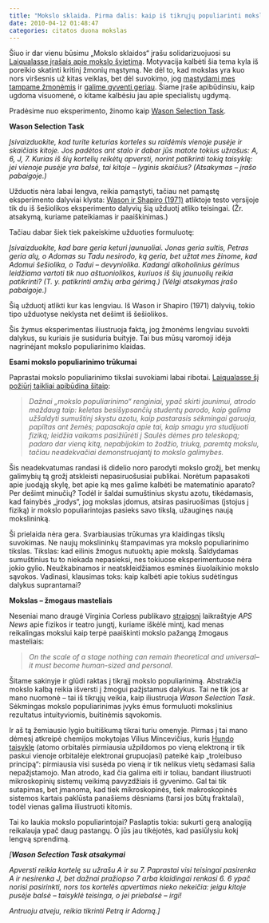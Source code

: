 ```yaml
---
title: "Mokslo sklaida. Pirma dalis: kaip iš tikrųjų populiarinti mokslą"
date: 2010-04-12 01:48:47
categories: citatos duona mokslas
---
```


Šiuo ir dar vienu būsimu „Mokslo sklaidos“ įrašu solidarizuojuosi su [Laiqualasse įrašais apie mokslo švietimą](http://konstanta-42.livejournal.com/34850.html). Motyvacija kalbėti šia tema kyla iš poreikio skatinti kritinį žmonių mąstymą. Ne dėl to, kad mokslas yra kuo nors viršesnis už kitas veiklas, bet dėl suvokimo, jog [mąstydami mes tampame žmonėmis](https://duona.wordpress.com/2010/04/09/kodel-buti-mokslininku/) ir [galime gyventi geriau](http://jonaskubilius.mp/blog/vietimo-prasm). Šiame įraše apibūdinsiu, kaip ugdoma visuomenė, o kitame kalbėsiu jau apie specialistų ugdymą.

Pradėsime nuo eksperimento, žinomo kaip [Wason Selection Task](http://en.wikipedia.org/wiki/Wason_selection_task).

**Wason Selection Task**

*Įsivaizduokite, kad turite keturias korteles su raidėmis vienoje pusėje ir skaičiais kitoje. Jos padėtos ant stalo ir dabar jūs matote tokius užrašus: A, 6, J, 7. Kurias iš šių kortelių reikėtų apversti, norint patikrinti tokią taisyklę: jei vienoje pusėje yra balsė, tai kitoje – lyginis skaičius? (Atsakymas – įrašo pabaigoje.)*

Užduotis nėra labai lengva, reikia pamąstyti, tačiau net pamąstę eksperimento dalyviai klysta: [Wason ir Shapiro (1971)](http://dx.doi.org/10.1080/00335557143000068) atliktoje testo versijoje tik du iš šešiolikos eksperimento dalyvių šią užduotį atliko teisingai. (Žr. atsakymą, kuriame pateikiamas ir paaiškinimas.)

Tačiau dabar šiek tiek pakeiskime užduoties formuluotę:

*Įsivaizduokite, kad bare geria keturi jaunuoliai. Jonas geria sultis, Petras geria alų, o Adomas su Tadu nesirodo, ką geria, bet užtat mes žinome, kad Adomui šešiolika, o Tadui – devyniolika. Kadangi alkoholinius gėrimus leidžiama vartoti tik nuo aštuoniolikos, kuriuos iš šių jaunuolių reikia patikrinti? (T. y. patikrinti amžių arba gėrimą.) (Vėlgi atsakymas įrašo pabaigoje.)*

Šią užduotį atlikti kur kas lengviau. Iš Wason ir Shapiro (1971) dalyvių, tokio tipo užduotyse neklysta net dešimt iš šešiolikos.

Šis žymus eksperimentas iliustruoja faktą, jog žmonėms lengviau suvokti dalykus, su kuriais jie susiduria buityje. Tai bus mūsų varomoji idėja nagrinėjant mokslo populiarinimo klaidas.

**Esami mokslo populiarinimo trūkumai**

Paprastai mokslo populiarinimo tikslai suvokiami labai ribotai. [Laiqualasse šį požiūrį taikliai apibūdina šitaip](http://konstanta-42.livejournal.com/33413.html):

> *Dažnai „mokslo populiarinimo“ renginiai, ypač skirti jaunimui, atrodo maždaug taip: keletas besišypsančių studentų parodo, kaip galima užšaldyti sumuštinį skystu azotu, kaip pastarasis sėkmingai garuoja, papiltas ant žemės; papasakoja apie tai, kaip smagu yra studijuoti fiziką; leidžia vaikams pasižiūrėti į Saulės dėmes pro teleskopą; padaro dar vieną kitą, nepabijokim to žodžio, triuką, paremtą mokslu, tačiau neadekvačiai demonstruojantį to mokslo galimybes.*

Šis neadekvatumas randasi iš didelio noro parodyti mokslo grožį, bet menkų galimybių tą grožį atskleisti nepasiruošusiai publikai. Norėtum papasakoti apie juodąją skylę, bet apie ką mes galime kalbėti be matematinio aparato? Per dešimt minučių? Todėl ir šaldai sumuštinius skystu azotu, tikėdamasis, kad fainybės „įrodys“, jog mokslas įdomus, atsiras pasiruošimas (įstojus į fiziką) ir mokslo populiarintojas pasieks savo tikslą, užauginęs naują mokslininką.

Ši prielaida nėra gera. Svarbiausias trūkumas yra klaidingas tikslų suvokimas. Ne naujų mokslininkų štampavimas yra mokslo populiarinimo tikslas. Tikslas: kad eilinis žmogus nutuoktų apie mokslą. Šaldydamas sumuštinius tu to niekada nepasieksi, nes tokiuose eksperimentuose nėra jokio gylio. Neužkabinamos ir neatskleidžiamos esminės šiuolaikinio mokslo sąvokos. Vadinasi, klausimas toks: kaip kalbėti apie tokius sudėtingus dalykus suprantamai?

**Mokslas – žmogaus masteliais**

Neseniai mano draugė Virginia Corless publikavo [straipsnį](http://www.aps.org/publications/apsnews/201002/backpage.cfm) laikraštyje *APS News* apie fizikos ir teatro jungtį, kuriame iškėlė mintį, kad menas reikalingas mokslui kaip terpė paaiškinti mokslo pažangą žmogaus masteliais:

> *On the scale of a stage nothing can remain theoretical and universal–it must become human-sized and personal.*

Šitame sakinyje ir glūdi raktas į tikrąjį mokslo populiarinimą. Abstrakčią mokslo kalbą reikia išversti į žmogui pažįstamus dalykus. Tai ne tik jos ar mano nuomonė – tai iš tikrųjų veikia, kaip iliustruoja *Wason Selection Task*. Sėkmingas mokslo populiarinimas įvyks ėmus formuluoti mokslinius rezultatus intuityviomis, buitinėmis sąvokomis.

Ir aš tą žemiausio lygio buitiškumą tikrai turiu omenyje. Pirmas į tai mano dėmesį atkreipė chemijos mokytojas Vilius Mincevičius, kuris [Hundo taisyklę](http://en.wikipedia.org/wiki/Hund%27s_rule_of_maximum_multiplicity) (atomo orbitalės pirmiausia užpildomos po vieną elektroną ir tik paskui vienoje orbitalėje elektronai grupuojasi) pateikė kaip „troleibuso principą“: pirmiausia visi susėda po vieną ir tik nelikus vietų sėdamasi šalia nepažįstamojo. Man atrodo, kad čia galima eiti ir toliau, bandant iliustruoti mikroskopinių sistemų veikimą pavyzdžiais iš gyvenimo. Gal tai tik sutapimas, bet įmanoma, kad tiek mikroskopinės, tiek makroskopinės sistemos kartais paklūsta panašiems dėsniams (tarsi jos būtų fraktalai), todėl vienas galima iliustruoti kitomis.

Tai ko laukia mokslo populiarintojai? Paslaptis tokia: sukurti gerą analogiją reikalauja ypač daug pastangų. O jūs jau tikėjotės, kad pasiūlysiu kokį lengvą sprendimą.

*[**Wason Selection Task atsakymai***

*Apversti reikia kortelę su užrašu A ir su 7. Paprastai visi teisingai pasirenka A ir nesirenka J, bet dažnai pražiopso 7 arba klaidingai renkasi 6. 6 ypač norisi pasirinkti, nors tos kortelės apvertimas nieko nekeičia: jeigu kitoje pusėje balsė – taisyklė teisinga, o jei priebalsė – irgi!*

*Antruoju atveju, reikia tikrinti Petrą ir Adomą.]*
